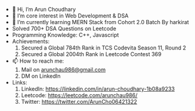 - 👋 Hi, I’m Arun Choudhary
- 👀 I’m core interest in Web Development & DSA
- 🌱 I’m currently learning MERN Stack from Cohort 2.0 Batch By harkirat
- Solved 700+ DSA Questions on Leetcode
- Programming Knowledge: C++, Javascript
- Achievements:
  1. Secured a Global 784th Rank in TCS Codevita Season 11, Round 2
  2. Secured a Global 2004th Rank in Leetcode Contest 369
- 📫 How to reach me:
  1. Mail on arunchau986@gmail.com
  2. DM on LinkedIn
- Links:
  1. LinkedIn: https://linkedin.com/in/arun-choudhary-1b08a9233
  2. Leetcode: https://leetcode.com/arunchau986/
  3. Twitter: https://twitter.com/ArunCho06421322
